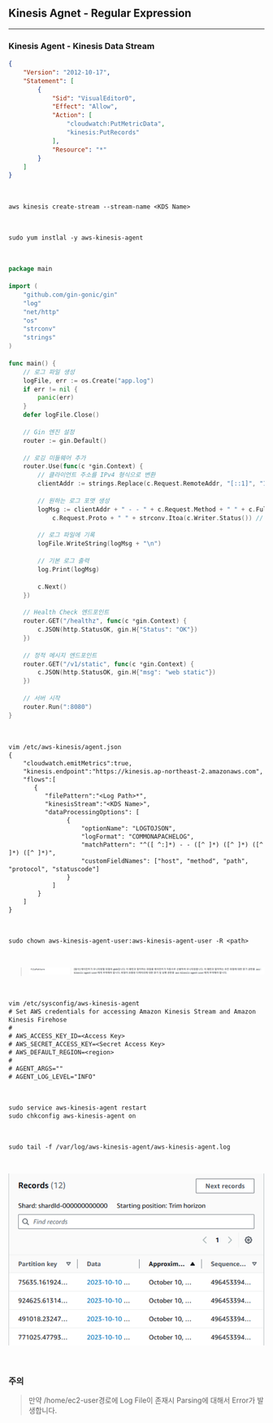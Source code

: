 ## Kinesis Agnet - Regular Expression
---
### Kinesis Agent - Kinesis Data Stream
```json
{
    "Version": "2012-10-17",
    "Statement": [
        {
            "Sid": "VisualEditor0",
            "Effect": "Allow",
            "Action": [
                "cloudwatch:PutMetricData",
                "kinesis:PutRecords"
            ],
            "Resource": "*"
        }
    ]
}
```

<br>

```shell
aws kinesis create-stream --stream-name <KDS Name>
```

<br>

```shell
sudo yum instlal -y aws-kinesis-agent
```

<br>

```go
package main

import (
	"github.com/gin-gonic/gin"
	"log"
	"net/http"
	"os"
	"strconv"
	"strings"
)

func main() {
	// 로그 파일 생성
	logFile, err := os.Create("app.log")
	if err != nil {
		panic(err)
	}
	defer logFile.Close()

	// Gin 엔진 설정
	router := gin.Default()

	// 로깅 미들웨어 추가
	router.Use(func(c *gin.Context) {
		// 클라이언트 주소를 IPv4 형식으로 변환
		clientAddr := strings.Replace(c.Request.RemoteAddr, "[::1]", "127.0.0.1", -1)

		// 원하는 로그 포맷 생성
		logMsg := clientAddr + " - - " + c.Request.Method + " " + c.FullPath() + " " +
			c.Request.Proto + " " + strconv.Itoa(c.Writer.Status()) // 정수를 문자열로 변환

		// 로그 파일에 기록
		logFile.WriteString(logMsg + "\n")

		// 기본 로그 출력
		log.Print(logMsg)

		c.Next()
	})

	// Health Check 엔드포인트
	router.GET("/healthz", func(c *gin.Context) {
		c.JSON(http.StatusOK, gin.H{"Status": "OK"})
	})

	// 정적 메시지 엔드포인트
	router.GET("/v1/static", func(c *gin.Context) {
		c.JSON(http.StatusOK, gin.H{"msg": "web static"})
	})

	// 서버 시작
	router.Run(":8080")
}
```

<br>

```shell
vim /etc/aws-kinesis/agent.json
{
    "cloudwatch.emitMetrics":true,
    "kinesis.endpoint":"https://kinesis.ap-northeast-2.amazonaws.com",
    "flows":[
       {
          "filePattern":"<Log Path>*",
          "kinesisStream":"<KDS Name>",
          "dataProcessingOptions": [
                {
                    "optionName": "LOGTOJSON",
                    "logFormat": "COMMONAPACHELOG",
                    "matchPattern": "^([ ^:]*) - - ([^ ]*) ([^ ]*) ([^ ]*) ([^ ]*)",
                    "customFieldNames": ["host", "method", "path", "protocol", "statuscode"]
                }
            ]
        }
    ]
}
```

<br>

```shell
sudo chown aws-kinesis-agent-user:aws-kinesis-agent-user -R <path>
```

<br>

> ![filePattern User](https://github.com/IlIllIlllIllll/AWS/raw/main/EC2/Kinesis%20Agent/Kinesis%20Agent%20-%20Regular%20Expression/img/image-1.png)

<br>

```shell
vim /etc/sysconfig/aws-kinesis-agent
# Set AWS credentials for accessing Amazon Kinesis Stream and Amazon Kinesis Firehose
#
# AWS_ACCESS_KEY_ID=<Access Key>
# AWS_SECRET_ACCESS_KEY=<Secret Access Key>
# AWS_DEFAULT_REGION=<region>
#
# AGENT_ARGS=""
# AGENT_LOG_LEVEL="INFO"
```

<br>

```shell
sudo service aws-kinesis-agent restart
sudo chkconfig aws-kinesis-agent on
```
<br>

```shell
sudo tail -f /var/log/aws-kinesis-agent/aws-kinesis-agent.log
```

<br>

![Successed Record in KDS](https://github.com/IlIllIlllIllll/AWS/raw/main/EC2/Kinesis%20Agent/Kinesis%20Agent%20-%20Regular%20Expression/img/image-2.png)

<br>

### 주의 
> 만약 /home/ec2-user경로에 Log File이 존재시 Parsing에 대해서 Error가 발생합니다.